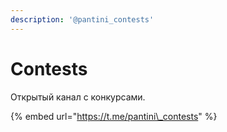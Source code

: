 ```yaml
---
description: '@pantini_contests'
---
```


# Contests

Открытый канал с конкурсами.

{% embed url="https://t.me/pantini\_contests" %}

